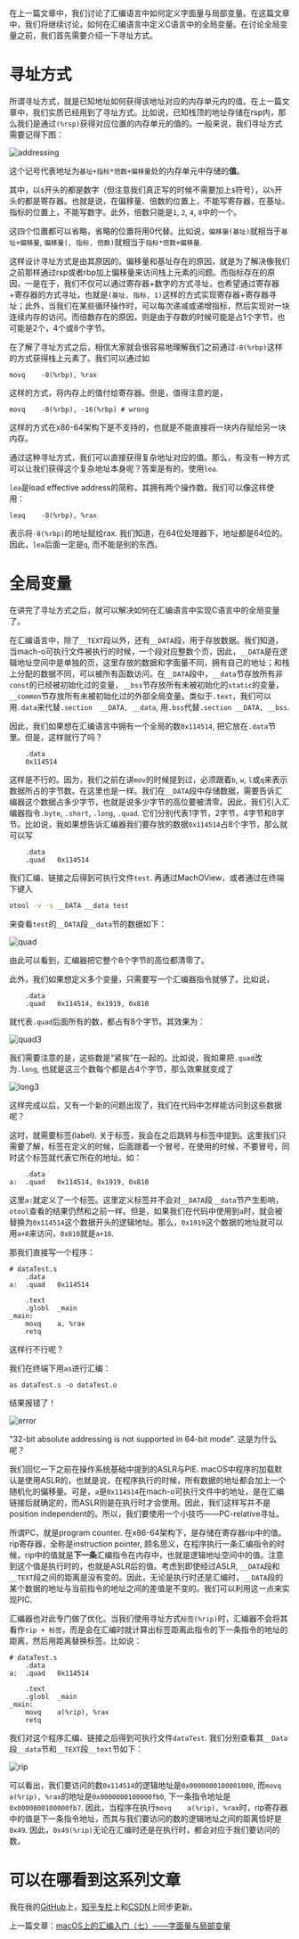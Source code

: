 在上一篇文章中，我们讨论了汇编语言中如何定义字面量与局部变量。在这篇文章中，我们将继续讨论，如何在汇编语言中定义C语言中的全局变量。在讨论全局变量之前，我们首先需要介绍一下寻址方式。

# 寻址方式

所谓寻址方式，就是已知地址如何获得该地址对应的内存单元内的值。在上一篇文章中，我们实质已经用到了寻址方式。比如说，已知栈顶的地址存储在rsp内，那么我们是通过`(%rsp)`获得对应位置的内存单元的值的。一般来说，我们寻址方式需要记得下图：

![addressing](macOS上的汇编入门（八）——寻址方式与全局变量.assets/addressing.png)

这个记号代表地址为`基址+指标*倍数+偏移量`处的内存单元中存储的**值**。

其中，以`$`开头的都是数字（但注意我们真正写的时候不需要加上`$`符号），以`%`开头的都是寄存器。也就是说，在偏移量、倍数的位置上，不能写寄存器，在基址、指标的位置上，不能写数字。此外，倍数只能是`1`, `2`, `4`, `8`中的一个。

这四个位置都可以省略，省略的位置将用0代替。比如说，`偏移量(基址)`就相当于`基址+偏移量`, `偏移量(, 指标, 倍数)`就相当于`指标*倍数+偏移量`.

这样设计寻址方式是由其原因的。偏移量和基址存在的原因，就是为了解决像我们之前那样通过rsp或者rbp加上偏移量来访问栈上元素的问题。而指标存在的原因，一是在于，我们不仅可以通过寄存器+数字的方式寻址，也希望通过寄存器+寄存器的方式寻址，也就是`(基址, 指标, 1)`这样的方式实现寄存器+寄存器寻址；此外，当我们在某些循环操作时，可以每次递减或递增指标，然后实现对一块连续内存的访问。而倍数存在的原因，则是由于存数的时候可能是占1个字节，也可能是2个，4个或8个字节。

在了解了寻址方式之后，相信大家就会很容易地理解我们之前通过`-8(%rbp)`这样的方式获得栈上元素了。我们可以通过如

```assembly
movq	-8(%rbp), %rax
```

这样的方式，将内存上的值付给寄存器。但是，值得注意的是，

```assembly
movq	-8(%rbp), -16(%rbp)	# wrong
```

这样的方式在x86-64架构下是不支持的，也就是不能直接将一块内存赋给另一块内存。

通过这种寻址方式，我们可以直接获得复杂地址对应的值。那么，有没有一种方式可以让我们获得这个复杂地址本身呢？答案是有的，使用`lea`.

`lea`是load effective address的简称，其拥有两个操作数。我们可以像这样使用：

```assembly
leaq	-8(%rbp), %rax
```

表示将`-8(%rbp)`的地址赋给rax. 我们知道，在64位处理器下，地址都是64位的。因此，`lea`后面一定是`q`, 而不能是别的东西。

# 全局变量

在讲完了寻址方式之后，就可以解决如何在汇编语言中实现C语言中的全局变量了。

在汇编语言中，除了`__TEXT`段以外，还有`__DATA`段，用于存放数据。我们知道，当mach-o可执行文件被执行的时候，一个段对应整数个页，因此，`__DATA`是在逻辑地址空间中是单独的页，这里存放的数据和字面量不同，拥有自己的地址；和栈上分配的数据不同，可以被所有函数访问。在`__DATA`段中，`__data`节存放所有非`const`的已经被初始化过的变量，`__bss`节存放所有未被初始化的`static`的变量，`__common`节存放所有未被初始化过的外部全局变量。类似于`.text`，我们可以用`.data`来代替`.section	__DATA, __data`, 用`.bss`代替`.section	__DATA, __bss`.

因此，我们如果想在汇编语言中拥有一个全局的数`0x114514`, 把它放在`.data`节里。但是，这样就行了吗？

```assembly
	.data
	0x114514
```

这样是不行的。因为，我们之前在讲`mov`的时候提到过，必须跟着`b`, `w`, `l`或`q`来表示数据所占的字节数。在这里也是一样。我们在`__DATA`段中存储数据，需要告诉汇编器这个数据占多少字节，也就是说多少字节的高位要被清零。因此，我们引入汇编器指令`.byte`, `.short`, `.long`, `.quad`. 它们分别代表1字节，2字节，4字节和8字节。比如说，我如果想告诉汇编器我们要存放的数据`0x114514`占8个字节，那么就可以写

```assembly
	.data
	.quad	0x114514
```

我们汇编、链接之后得到可执行文件`test`. 再通过MachOView，或者通过在终端下键入

```bash
otool -v -s __DATA __data test
```

来查看`test`的`__DATA`段`__data`节的数据如下：

![quad](macOS上的汇编入门（八）——寻址方式与全局变量.assets/quad.png)

由此可以看到，汇编器把它整个8个字节的高位都清零了。

此外，我们如果想定义多个变量，只需要写一个汇编器指令就够了。比如说，

```assembly
	.data
	.quad	0x114514, 0x1919, 0x810
```

就代表`.quad`后面所有的数，都占有8个字节。其效果为：

![quad3](macOS上的汇编入门（八）——寻址方式与全局变量.assets/quad3.png)

我们需要注意的是，这些数是“紧挨”在一起的。比如说，我如果把`.quad`改为`.long`, 也就是这三个数每个都是占4个字节，那么效果就变成了

![long3](macOS上的汇编入门（八）——寻址方式与全局变量.assets/long3.png)

这样完成以后，又有一个新的问题出现了，我们在代码中怎样能访问到这些数据呢？

这时，就需要标签(label). 关于标签，我会在之后跳转与标签中提到。这里我们只需要了解，标签在定义的时候，后面跟着一个冒号，在使用的时候，不要冒号，同时这个标签就代表它所在的地址。如：

```assembly
	.data
a:	.quad	0x114514, 0x1919, 0x810
```

这里`a:`就定义了一个标签。这里定义标签并不会对`__DATA`段`__data`节产生影响，`otool`查看的结果仍然和之前一样。但是，如果我们在代码中使用到`a`时，就会被替换为`0x114514`这个数据开头的逻辑地址。那么，`0x1919`这个数据的地址就可以用`a+8`来访问，`0x810`就是`a+16`.

那我们直接写一个程序：

```assembly
# dataTest.s	
	.data
a:	.quad	0x114514

	.text
	.globl	_main
_main:
	movq	a, %rax
	retq
```

这样行不行呢？

我们在终端下用`as`进行汇编：

```assembly
as dataTest.s -o dataTest.o
```

结果报错了！

![error](macOS上的汇编入门（八）——寻址方式与全局变量.assets/error.png)

"32-bit absolute addressing is not supported in 64-bit mode". 这是为什么呢？

我们回忆一下之前在操作系统基础中提到的ASLR与PIE. macOS中程序的加载默认是使用ASLR的，也就是说，在程序执行的时候，所有数据的地址都会加上一个随机化的偏移量。可是，`a`是`0x114514`在mach-o可执行文件中的地址，是在汇编链接后就确定的，而ASLR则是在执行时才会使用。因此，我们这样写并不是position independent的。所以，我们要使用一个小技巧——PC-relative寻址。

所谓PC，就是program counter. 在x86-64架构下，是存储在寄存器rip中的值。rip寄存器，全称是instruction pointer, 顾名思义，在程序执行一条汇编指令的时候，rip中的值就是**下一条**汇编指令在内存中，也就是逻辑地址空间中的值。注意到这个值是执行时的，也就是ASLR后的值。考虑到即使经过ASLR, `__DATA`段和`__TEXT`段之间的距离是没有变的。因此，无论是执行时还是汇编时，`__DATA`段的某个数据的地址与当前指令的地址之间的差值是不变的。我们可以利用这一点来实现PIC.

汇编器也对此专门做了优化。当我们使用寻址方式`标签(%rip)`时，汇编器不会将其看作`rip + 标签`，而是会在汇编时就计算出标签距离此指令的下一条指令的地址的距离，然后用距离替换标签。比如说：

```assembly
# dataTest.s	
	.data
a:	.quad	0x114514

	.text
	.globl	_main
_main:
	movq	a(%rip), %rax
	retq
```

我们对这个程序汇编、链接之后得到可执行文件`dataTest`. 我们分别查看其`__Data`段`__data`节和`__TEXT`段`__text`节如下：

![rip](macOS上的汇编入门（八）——寻址方式与全局变量.assets/rip.png)

可以看出，我们要访问的数`0x114514`的逻辑地址是`0x0000000100001000`, 而`movq	a(%rip), %rax`的地址是`0x0000000100000fb0`, 下一条指令地址是`0x0000000100000fb7`. 因此，当程序在执行`movq	a(%rip), %rax`时，rip寄存器中的值是下一条指令地址，而其与我们要访问的数的逻辑地址之间的距离恰好是`0x49`. 因此，`0x49(%rip)`无论在汇编时还是在执行时，都会对应于我们要访问的数。

# 可以在哪看到这系列文章

我在我的[GitHub](https://github.com/Evian-Zhang/Assembly-on-macOS)上，[知乎专栏](https://zhuanlan.zhihu.com/c_1132336120712765440)上和[CSDN](https://blog.csdn.net/EvianZhang)上同步更新。

上一篇文章：[macOS上的汇编入门（七）——字面量与局部变量](macOS上的汇编入门（七）——字面量与局部变量.md)